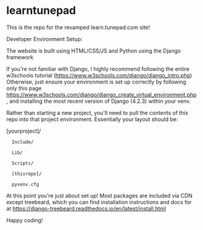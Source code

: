 # learntunepad

This is the repo for the revamped learn.tunepad.com site!

Developer Environment Setup:

The website is built using HTML/CSS/JS and Python using the Django framework 

If you're not familiar with Django, I highly recommend following the entire w3schools tutorial (https://www.w3schools.com/django/django_intro.php)
Otherwise, just ensure your environment is set up correctly by following only this page https://www.w3schools.com/django/django_create_virtual_environment.php, and installing the most recent version of Django (4.2.3) within your venv.

Rather than starting a new project, you'll need to pull the contents of this repo into that project environment. Essentially your layout should be:

[yourproject]/

      Include/ 
      
      Lib/ 
      
      Scripts/ 
      
      [thisrepo]/ 
      
      pyvenv.cfg 

At this point you're just about set up! Most packages are included via CDN except treebeard, which you can find installation instructions and docs for at https://django-treebeard.readthedocs.io/en/latest/install.html

Happy coding!
